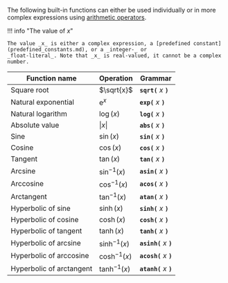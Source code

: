 The following built-in functions can either be used individually or in more complex expressions using
[arithmetic operators](../tokens/operators_and_punctuators.md). 

!!! info "The value of _x_"
    
    The value _x_ is either a complex expression, a [predefined constant](predefined_constants.md), or a _integer-_ or
    _float-literal_. Note that _x_ is real-valued, it cannot be a complex number.

| Function name            | Operation       | Grammar                  |
|--------------------------|-----------------|--------------------------|
| Square root              | $\sqrt{x}$      | **`sqrt(`** _x_ **`)`**  |
| Natural exponential      | $\text{e}^x$    | **`exp(`** _x_ **`)`**   |
| Natural logarithm        | $\log(x)$       | **`log(`** _x_ **`)`**   |
| Absolute value           | $\|x\|$         | **`abs(`** _x_ **`)`**   |
| Sine                     | $\sin(x)$       | **`sin(`** _x_ **`)`**   |
| Cosine                   | $\cos(x)$       | **`cos(`** _x_ **`)`**   |
| Tangent                  | $\tan(x)$       | **`tan(`** _x_ **`)`**   |
| Arcsine                  | $\sin^{-1}(x)$  | **`asin(`** _x_ **`)`**  |
| Arccosine                | $\cos^{-1}(x)$  | **`acos(`** _x_ **`)`**  |
| Arctangent               | $\tan^{-1}(x)$  | **`atan(`** _x_ **`)`**  |
| Hyperbolic of sine       | $\sinh(x)$      | **`sinh(`** _x_ **`)`**  |
| Hyperbolic of cosine     | $\cosh(x)$      | **`cosh(`** _x_ **`)`**  |
| Hyperbolic of tangent    | $\tanh(x)$      | **`tanh(`** _x_ **`)`**  |
| Hyperbolic of arcsine    | $\sinh^{-1}(x)$ | **`asinh(`** _x_ **`)`** |
| Hyperbolic of arccosine  | $\cosh^{-1}(x)$ | **`acosh(`** _x_ **`)`** |
| Hyperbolic of arctangent | $\tanh^{-1}(x)$ | **`atanh(`** _x_ **`)`** |
